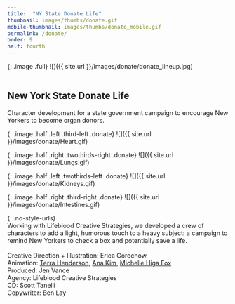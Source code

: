 ```yaml
---
title:  "NY State Donate Life"
thumbnail: images/thumbs/donate.gif
mobile-thumbnail: images/thumbs/donate_mobile.gif
permalink: /donate/
order: 9
half: fourth
---
```

{: .image .full}
![]({{ site.url }}/images/donate/donate_lineup.jpg)
<br/>
<br/>

## **New York State Donate Life**

Character development for a state government campaign to encourage New Yorkers to become organ donors.<br/>

{: .image .half .left .third-left .donate}
![]({{ site.url }}/images/donate/Heart.gif)

{: .image .half .right .twothirds-right .donate}
![]({{ site.url }}/images/donate/Lungs.gif)

{: .image .half .left .twothirds-left .donate}
![]({{ site.url }}/images/donate/Kidneys.gif)

{: .image .half .right .third-right .donate}
![]({{ site.url }}/images/donate/Intestines.gif)


{: .no-style-urls}
<br/>
Working with Lifeblood Creative Strategies, we developed a crew of characters to add a light, humorous touch to a heavy subject: a campaign to remind New Yorkers to check a box and potentially save a life.
<br/>
<br/>
Creative Direction + Illustration: Erica Gorochow <br/>
Animation: [Terra Henderson](http://terrahenderson.com), [Ana Kim](http://www.anajkim.com/), [Michelle Higa Fox](http://slanted.studio) <br/>
Produced: Jen Vance <br/>
Agency: Lifeblood Creative Strategies <br/>
CD: Scott Tanelli <br/>
Copywriter: Ben Lay <br/>
